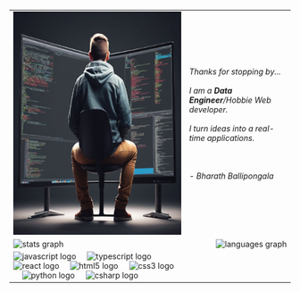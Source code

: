 <table>
	<td>  
		<div align="left" >
			  <img src="https://github.com/ballipongala/ballipongala/blob/main/.github/workflows/Create%20a%20image%20%2063be9301-d430-4969-9726-2d149a0ba6c0.png?raw=true" height="400" alt="developer"/>
		</div>
	</td>
	<td>  
		<div height="800" width="300" align="left" >
			<em>Thanks for stopping by...</em>
			<br><br><em>I am a <strong>Data Engineer</strong>/Hobbie Web developer.<em>
			<br><br><em>I turn ideas into a real-time applications.<em>
			<br><br><br><br>
				   <ledgend> - Bharath Ballipongala</ledgend>
			<tr>
				<td>
					<div align="left" height=150>
						<img src="https://github-readme-stats.vercel.app/api?username=ballipongala&hide_title=false&hide_rank=false&show_icons=true&include_all_commits=true&count_private=true&disable_animations=false&theme=dracula&locale=en&hide_border=false"  height="150" alt="stats graph"  />
					</div>
				</td>
				<td>
					<div align = "right" height=150>    
					  <img src="https://github-readme-stats.vercel.app/api/top-langs?username=ballipongala&locale=en&hide_title=false&layout=compact&card_width=320&langs_count=5&theme=dracula&hide_border=false" height="150" alt="languages graph"  />
					</div>
				</td>
			</tr>
		</div>
	</td>
	<td>
		<div align="left">
		<img src="https://cdn.jsdelivr.net/gh/devicons/devicon/icons/javascript/javascript-original.svg" height="30" alt="javascript logo"  />
		<img width="12" />
		<img src="https://cdn.jsdelivr.net/gh/devicons/devicon/icons/typescript/typescript-original.svg" height="30" alt="typescript logo"  />
		<img width="12" />
		<img src="https://cdn.jsdelivr.net/gh/devicons/devicon/icons/react/react-original.svg" height="30" alt="react logo"  />
		<img width="12" />
		<img src="https://cdn.jsdelivr.net/gh/devicons/devicon/icons/html5/html5-original.svg" height="30" alt="html5 logo"  />
		<img width="12" />
		<img src="https://cdn.jsdelivr.net/gh/devicons/devicon/icons/css3/css3-original.svg" height="30" alt="css3 logo"  />
		<img width="12" />
		<img src="https://cdn.jsdelivr.net/gh/devicons/devicon/icons/python/python-original.svg" height="30" alt="python logo"  />
		<img width="12" />
		<img src="https://cdn.jsdelivr.net/gh/devicons/devicon/icons/csharp/csharp-original.svg" height="30" alt="csharp logo"  />
    </div>
	</td>
</table>
